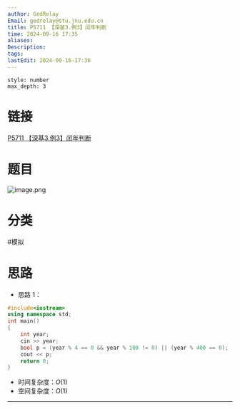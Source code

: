 ```yaml
---
author: GedRelay
Email: gedrelay@stu.jnu.edu.cn
title: P5711 【深基3.例3】闰年判断
time: 2024-09-16 17:35
aliases: 
Description: 
tags: 
lastEdit: 2024-09-16-17:36
---
```


```toc
style: number
max_depth: 3
```

# 链接
[P5711 【深基3.例3】闰年判断](https://www.luogu.com.cn/problem/P5711) 

# 题目
![image.png](https://ged-pic-bed.oss-cn-guangzhou.aliyuncs.com/img/202409161735021.png)


# 分类
#模拟 

# 思路
- 思路 1：


```cpp
#include<iostream>
using namespace std;
int main()
{
	int year;
	cin >> year;
	bool p = (year % 4 == 0 && year % 100 != 0) || (year % 400 == 0);
	cout << p;
	return 0;
}
```


- 时间复杂度：${O\left( 1 \right)  }$ 
- 空间复杂度：${O\left( 1 \right)  }$ 


---

